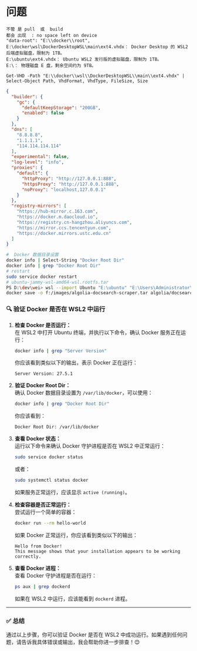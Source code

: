 # 问题

```text
不管 是 pull  或  build
都会 出现  : no space left on device
"data-root": "E:\\docker\\root",
E:\docker\wsl\DockerDesktopWSL\main\ext4.vhdx： Docker Desktop 的 WSL2 后端虚拟磁盘，限制为 1TB。
E:\ubuntu\ext4.vhdx： Ubuntu WSL2 发行版的虚拟磁盘，限制为 1TB。
E:\： 物理磁盘 E 盘，剩余空间约为 9TB。

Get-VHD -Path "E:\\docker\\wsl\\DockerDesktopWSL\\main\\ext4.vhdx" | Select-Object Path, VhdFormat, VhdType, FileSize, Size

```

```json
{
  "builder": {
    "gc": {
      "defaultKeepStorage": "200GB",
      "enabled": false
    }
  },
  "dns": [
    "8.8.8.8",
    "1.1.1.1",
    "114.114.114.114"
  ],
  "experimental": false,
  "log-level": "info",
  "proxies": {
    "default": {
      "httpProxy": "http://127.0.0.1:888",
      "httpsProxy": "http://127.0.0.1:888",
      "noProxy": "localhost,127.0.0.1"
    }
  },
  "registry-mirrors": [
    "https://hub-mirror.c.163.com",
    "https://docker.m.daocloud.io",
    "https://registry.cn-hangzhou.aliyuncs.com",
    "https://mirror.ccs.tencentyun.com",
    "https://docker.mirrors.ustc.edu.cn"
  ]
}
```

```bash
#  Docker 数据目录设置
docker info | Select-String "Docker Root Dir"
docker info | grep "Docker Root Dir"
# restart
sudo service docker restart
# ubuntu-jammy-wsl-amd64-wsl.rootfs.tar
PS D:\dev\wei> wsl --import Ubuntu "E:\ubuntu" "E:\Users\Administrator\Downloads\ubuntu-jammy-wsl-amd64-wsl.rootfs.tar.gz" --version 2
docker save -o f:/images/algolia-docsearch-scraper.tar algolia/docsearch-scraper:latest

```

### 🔍 **验证 Docker 是否在 WSL2 中运行**

1. **检查 Docker 是否运行：**  
   在 WSL2 中打开 Ubuntu 终端，并执行以下命令，确认 Docker 服务正在运行：

   ```bash
   docker info | grep "Server Version"
   ```

   你应该看到类似以下的输出，表示 Docker 正在运行：

   ```plaintext
   Server Version: 27.5.1
   ```

2. **验证 Docker Root Dir：**  
   确认 Docker 数据目录设置为 `/var/lib/docker`，可以使用：

   ```bash
   docker info | grep "Docker Root Dir"
   ```

   你应该看到：

   ```plaintext
   Docker Root Dir: /var/lib/docker
   ```

3. **查看 Docker 状态：**  
   运行以下命令来确认 Docker 守护进程是否在 WSL2 中正常运行：

   ```bash
   sudo service docker status
   ```

   或者：

   ```bash
   sudo systemctl status docker
   ```

   如果服务正常运行，应该显示 `active (running)`。

4. **检查容器是否正常运行：**  
   尝试运行一个简单的容器：

   ```bash
   docker run --rm hello-world
   ```

   如果 Docker 正常运行，你应该看到类似以下的输出：

   ```plaintext
   Hello from Docker!
   This message shows that your installation appears to be working correctly.
   ```

5. **查看 Docker 进程：**  
   查看 Docker 守护进程是否在运行：

   ```bash
   ps aux | grep dockerd
   ```

   如果在 WSL2 中运行，应该能看到 `dockerd` 进程。

---

### ✅ **总结**

通过以上步骤，你可以验证 Docker 是否在 WSL2 中成功运行。如果遇到任何问题，请告诉我具体错误或输出，我会帮助你进一步排查！😊
